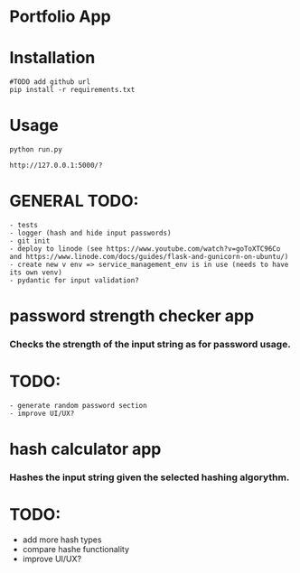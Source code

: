 # Portfolio App

# Installation

    #TODO add github url
    pip install -r requirements.txt

# Usage

    python run.py

    http://127.0.0.1:5000/?



# GENERAL TODO:

    - tests
    - logger (hash and hide input passwords)
    - git init
    - deploy to linode (see https://www.youtube.com/watch?v=goToXTC96Co and https://www.linode.com/docs/guides/flask-and-gunicorn-on-ubuntu/)
    - create new v env => service_management_env is in use (needs to have its own venv)
    - pydantic for input validation?


# password strength checker app

### Checks the strength of the input string as for password usage.

# TODO:

    - generate random password section
    - improve UI/UX?

# hash calculator app

### Hashes the input string given the selected hashing algorythm.

# TODO:
- add more hash types
- compare hashe functionality
- improve UI/UX?
